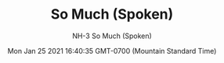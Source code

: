 ---
category: "wall_covering"
date: "Mon Jan 25 2021 16:40:35 GMT-0700 (Mountain Standard Time)"
description: "null"
designer: "Niki Hare"
href: "https://www.areaenvironments.com/niki-hare"
image_primary: "./img/So+Much+spoken+art.jpg"
image_secondary: "./img/So+Much+spoken+room.jpg"
image_thumb: "./img/Niki+Hare.png"
manufacturer: "Area Environments"
slug: "/manufacturers/area_environments/wall_covering/so_much_spoken"
subtitle: "NH-3  So Much (Spoken)"
tags:
  - "area_environments"
  - "wall_covering"
title: "So Much (Spoken)"
---